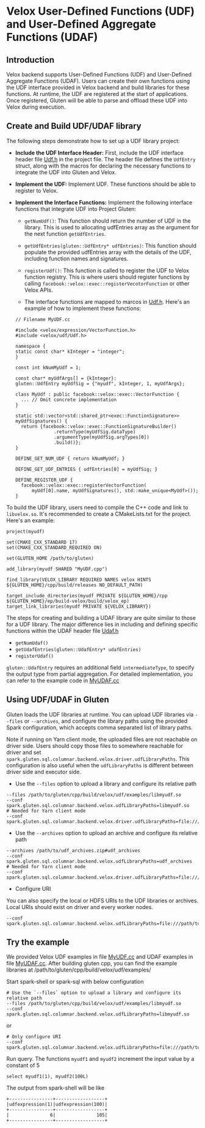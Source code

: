 # Velox User-Defined Functions (UDF) and User-Defined Aggregate Functions (UDAF)

## Introduction

Velox backend supports User-Defined Functions (UDF) and User-Defined Aggregate Functions (UDAF).
Users can create their own functions using the UDF interface provided in Velox backend and build libraries for these functions.
At runtime, the UDF are registered at the start of applications.
Once registered, Gluten will be able to parse and offload these UDF into Velox during execution.

## Create and Build UDF/UDAF library

The following steps demonstrate how to set up a UDF library project:

- **Include the UDF Interface Header:**
  First, include the UDF interface header file [Udf.h](../../cpp/velox/udf/Udf.h) in the project file.
  The header file defines the `UdfEntry` struct, along with the macros for declaring the necessary functions to integrate the UDF into Gluten and Velox.

- **Implement the UDF:**
  Implement UDF. These functions should be able to register to Velox.

- **Implement the Interface Functions:**
  Implement the following interface functions that integrate UDF into Project Gluten:

  - `getNumUdf()`:
    This function should return the number of UDF in the library.
    This is used to allocating udfEntries array as the argument for the next function `getUdfEntries`.

  - `getUdfEntries(gluten::UdfEntry* udfEntries)`:
    This function should populate the provided udfEntries array with the details of the UDF, including function names and signatures.

  - `registerUdf()`:
    This function is called to register the UDF to Velox function registry.
    This is where users should register functions by calling `facebook::velox::exec::registerVecotorFunction` or other Velox APIs.

  - The interface functions are mapped to marcos in [Udf.h](../../cpp/velox/udf/Udf.h). Here's an example of how to implement these functions:

  ```
  // Filename MyUDF.cc

  #include <velox/expression/VectorFunction.h>
  #include <velox/udf/Udf.h>

  namespace {
  static const char* kInteger = "integer";
  }

  const int kNumMyUdf = 1;

  const char* myUdfArgs[] = {kInteger}:
  gluten::UdfEntry myUdfSig = {"myudf", kInteger, 1, myUdfArgs};

  class MyUdf : public facebook::velox::exec::VectorFunction {
    ... // Omit concrete implementation
  }

  static std::vector<std::shared_ptr<exec::FunctionSignature>>
  myUdfSignatures() {
    return {facebook::velox::exec::FunctionSignatureBuilder()
                .returnType(myUdfSig.dataType)
                .argumentType(myUdfSig.argTypes[0])
                .build()};
  }

  DEFINE_GET_NUM_UDF { return kNumMyUdf; }

  DEFINE_GET_UDF_ENTRIES { udfEntries[0] = myUdfSig; }

  DEFINE_REGISTER_UDF {
    facebook::velox::exec::registerVectorFunction(
        myUdf[0].name, myUdfSignatures(), std::make_unique<MyUdf>());
  }

  ```

To build the UDF library, users need to compile the C++ code and link to `libvelox.so`.
It's recommended to create a CMakeLists.txt for the project. Here's an example:

```
project(myudf)

set(CMAKE_CXX_STANDARD 17)
set(CMAKE_CXX_STANDARD_REQUIRED ON)

set(GLUTEN_HOME /path/to/gluten)

add_library(myudf SHARED "MyUDF.cpp")

find_library(VELOX_LIBRARY REQUIRED NAMES velox HINTS ${GLUTEN_HOME}/cpp/build/releases NO_DEFAULT_PATH)

target_include_directories(myudf PRIVATE ${GLUTEN_HOME}/cpp ${GLUTEN_HOME}/ep/build-velox/build/velox_ep)
target_link_libraries(myudf PRIVATE ${VELOX_LIBRARY})
```

The steps for creating and building a UDAF library are quite similar to those for a UDF library.
The major difference lies in including and defining specific functions within the UDAF header file [Udaf.h](../../cpp/velox/udf/Udaf.h)

- `getNumUdaf()`
- `getUdafEntries(gluten::UdafEntry* udafEntries)`
- `registerUdaf()`

`gluten::UdafEntry` requires an additional field `intermediateType`, to specify the output type from partial aggregation.
For detailed implementation, you can refer to the example code in [MyUDAF.cc](../../cpp/velox/udf/examples/MyUDAF.cc)

## Using UDF/UDAF in Gluten

Gluten loads the UDF libraries at runtime. You can upload UDF libraries via `--files` or `--archives`, and configure the library paths using the provided Spark configuration, which accepts comma separated list of library paths.

Note if running on Yarn client mode, the uploaded files are not reachable on driver side. Users should copy those files to somewhere reachable for driver and set `spark.gluten.sql.columnar.backend.velox.driver.udfLibraryPaths`.
This configuration is also useful when the `udfLibraryPaths` is different between driver side and executor side.

- Use the `--files` option to upload a library and configure its relative path

```shell
--files /path/to/gluten/cpp/build/velox/udf/examples/libmyudf.so
--conf spark.gluten.sql.columnar.backend.velox.udfLibraryPaths=libmyudf.so
# Needed for Yarn client mode
--conf spark.gluten.sql.columnar.backend.velox.driver.udfLibraryPaths=file:///path/to/gluten/cpp/build/velox/udf/examples/libmyudf.so
```

- Use the `--archives` option to upload an archive and configure its relative path

```shell
--archives /path/to/udf_archives.zip#udf_archives
--conf spark.gluten.sql.columnar.backend.velox.udfLibraryPaths=udf_archives
# Needed for Yarn client mode
--conf spark.gluten.sql.columnar.backend.velox.driver.udfLibraryPaths=file:///path/to/udf_archives.zip
```

- Configure URI

You can also specify the local or HDFS URIs to the UDF libraries or archives. Local URIs should exist on driver and every worker nodes.

```shell
--conf spark.gluten.sql.columnar.backend.velox.udfLibraryPaths=file:///path/to/library_or_archive
```

## Try the example

We provided Velox UDF examples in file [MyUDF.cc](../../cpp/velox/udf/examples/MyUDF.cc) and UDAF examples in file [MyUDAF.cc](../../cpp/velox/udf/examples/MyUDAF.cc).
After building gluten cpp, you can find the example libraries at /path/to/gluten/cpp/build/velox/udf/examples/

Start spark-shell or spark-sql with below configuration

```shell
# Use the `--files` option to upload a library and configure its relative path
--files /path/to/gluten/cpp/build/velox/udf/examples/libmyudf.so
--conf spark.gluten.sql.columnar.backend.velox.udfLibraryPaths=libmyudf.so
```

or

```shell
# Only configure URI
--conf spark.gluten.sql.columnar.backend.velox.udfLibraryPaths=file:///path/to/gluten/cpp/build/velox/udf/examples/libmyudf.so
```

Run query. The functions `myudf1` and `myudf2` increment the input value by a constant of 5

```
select myudf1(1), myudf2(100L)
```

The output from spark-shell will be like

```
+----------------+------------------+
|udfexpression(1)|udfexpression(100)|
+----------------+------------------+
|               6|               105|
+----------------+------------------+
```

